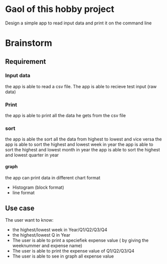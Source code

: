# Gaol of this hobby project
Design a simple app to read input data and print it on the command line

# Brainstorm
## Requirement

### Input data
the app is able to read a csv file.
The app is able to recieve test input (raw data)

### Print
the app is able to print all the data he gets from the csv file

### sort
the app is able the sort all the data from highest to lowest and vice versa
the app is able to sort the highest and lowest week in year
the app is able to sort the highest and lowest month in year
the app is able to sort the highest and lowest quarter in year

#### graph
 the app can print data in different chart format
  - Histogram (block format)
  - line format

## Use case
The user want to know:
- the highest/lowest week in Year/Q1/Q2/Q3/Q4
- the highest/lowest Q in Year
- The user is able to print a speciefiek expense value ( by giving the weeknummer and expense name)
- The user is able to print the expense value of Q1/Q2/Q3/Q4
- The user is able to see in graph all expense value